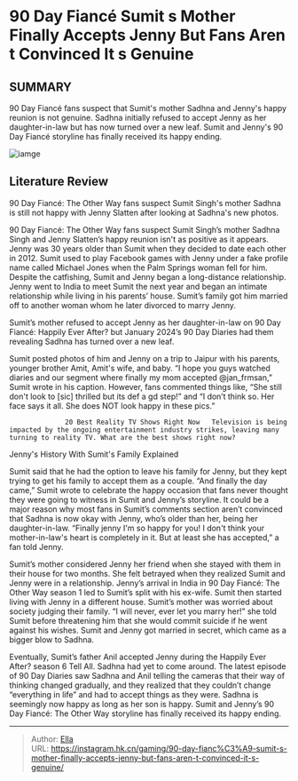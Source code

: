 # 90 Day Fiancé Sumit s Mother Finally Accepts Jenny But Fans Aren t Convinced It s Genuine


## SUMMARY 



  90 Day Fiancé fans suspect that Sumit&#39;s mother Sadhna and Jenny&#39;s happy reunion is not genuine.   Sadhna initially refused to accept Jenny as her daughter-in-law but has now turned over a new leaf.   Sumit and Jenny&#39;s 90 Day Fiancé storyline has finally received its happy ending.  

![iamge](https://static1.srcdn.com/wordpress/wp-content/uploads/2024/01/90-day-fianc-_-sumit-s-mother-finally-accepts-jenny-but-fans-aren-t-convinced-it-s-genuine.jpg)

## Literature Review

90 Day Fiancé: The Other Way fans suspect Sumit Singh&#39;s mother Sadhna is still not happy with Jenny Slatten after looking at Sadhna&#39;s new photos.




90 Day Fiancé: The Other Way fans suspect Sumit Singh’s mother Sadhna Singh and Jenny Slatten’s happy reunion isn&#39;t as positive as it appears. Jenny was 30 years older than Sumit when they decided to date each other in 2012. Sumit used to play Facebook games with Jenny under a fake profile name called Michael Jones when the Palm Springs woman fell for him. Despite the catfishing, Sumit and Jenny began a long-distance relationship. Jenny went to India to meet Sumit the next year and began an intimate relationship while living in his parents’ house. Sumit’s family got him married off to another woman whom he later divorced to marry Jenny.




Sumit’s mother refused to accept Jenny as her daughter-in-law on 90 Day Fiancé: Happily Ever After? but January 2024’s 90 Day Diaries had them revealing Sadhna has turned over a new leaf.


 

Sumit posted photos of him and Jenny on a trip to Jaipur with his parents, younger brother Amit, Amit&#39;s wife, and baby. “I hope you guys watched diaries and our segment where finally my mom accepted @jan_frmsan,” Sumit wrote in his caption. However, fans commented things like, “She still don&#39;t look to [sic] thrilled but its def a gd step!” and “I don’t think so. Her face says it all. She does NOT look happy in these pics.”

                  20 Best Reality TV Shows Right Now   Television is being impacted by the ongoing entertainment industry strikes, leaving many turning to reality TV. What are the best shows right now?   





 Jenny&#39;s History With Sumit&#39;s Family Explained 
          

Sumit said that he had the option to leave his family for Jenny, but they kept trying to get his family to accept them as a couple. “And finally the day came,” Sumit wrote to celebrate the happy occasion that fans never thought they were going to witness in Sumit and Jenny’s storyline. It could be a major reason why most fans in Sumit’s comments section aren’t convinced that Sadhna is now okay with Jenny, who’s older than her, being her daughter-in-law. “Finally jenny I&#39;m so happy for you! I don&#39;t think your mother-in-law&#39;s heart is completely in it. But at least she has accepted,” a fan told Jenny.

Sumit’s mother considered Jenny her friend when she stayed with them in their house for two months. She felt betrayed when they realized Sumit and Jenny were in a relationship. Jenny’s arrival in India in 90 Day Fiancé: The Other Way season 1 led to Sumit’s split with his ex-wife. Sumit then started living with Jenny in a different house. Sumit’s mother was worried about society judging their family. “I will never, ever let you marry her!” she told Sumit before threatening him that she would commit suicide if he went against his wishes. Sumit and Jenny got married in secret, which came as a bigger blow to Sadhna.




Eventually, Sumit’s father Anil accepted Jenny during the Happily Ever After? season 6 Tell All. Sadhna had yet to come around. The latest episode of 90 Day Diaries saw Sadhna and Anil telling the cameras that their way of thinking changed gradually, and they realized that they couldn’t change “everything in life” and had to accept things as they were. Sadhna is seemingly now happy as long as her son is happy. Sumit and Jenny’s 90 Day Fiancé: The Other Way storyline has finally received its happy ending.



---

> Author: [Ella](https://instagram.hk.cn/)  
> URL: https://instagram.hk.cn/gaming/90-day-fianc%C3%A9-sumit-s-mother-finally-accepts-jenny-but-fans-aren-t-convinced-it-s-genuine/  

